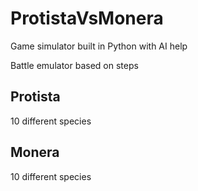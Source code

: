 # ProtistaVsMonera
Game simulator built in Python with AI help

Battle emulator based on steps

## Protista
10 different species

## Monera
10 different species
